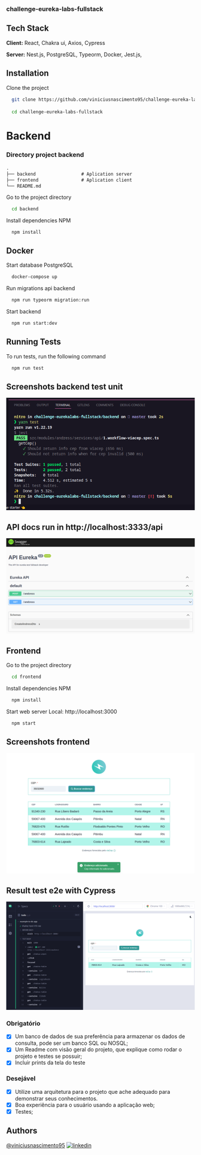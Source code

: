 ### challenge-eureka-labs-fullstack

## Tech Stack

**Client:** React, Chakra ui, Axios, Cypress

**Server:** Nest.js, PostgreSQL, Typeorm, Docker, Jest.js,

## Installation

Clone the project

```bash
  git clone https://github.com/viniciusnascimento95/challenge-eureka-labs-fullstack.git

  cd challenge-eureka-labs-fullstack
```

# Backend

### Directory project backend

    .
    ├── backend                 # Aplication server
    ├── frontend                # Aplication client
    └── README.md

Go to the project directory

```bash
  cd backend
```

Install dependencies NPM

```bash
  npm install
```

## Docker

Start database PostgreSQL

```bash
  docker-compose up
```

Run migrations api backend

```bash
  npm run typeorm migration:run
```

Start backend

```bash
  npm run start:dev
```

## Running Tests

To run tests, run the following command

```bash
  npm run test
```

## Screenshots backend test unit

![Screenshot](./backend/images/screen-test.png)

## API docs run in http://localhost:3333/api

![Screenshot](./backend/images/swagger-docs-api.png)

## Frontend

Go to the project directory

```bash
  cd frontend
```

Install dependencies NPM

```bash
  npm install
```

Start web server Local: http://localhost:3000

```bash
  npm start
```

## Screenshots frontend

![Screenshot](./frontend/images/home.png)

## Result test e2e with Cypress

![Screenshot](./frontend/images/test-e2e.png)

### Obrigatório

- [x] Um banco de dados de sua preferência para armazenar os dados de consulta,
      pode ser um banco SQL ou NOSQL;
- [x] Um Readme com visão geral do projeto, que explique como rodar o projeto e testes
      se possuir;
- [x] Incluir prints da tela do teste

### Desejável

- [x] Utilize uma arquitetura para o projeto que ache adequado para demonstrar seus
      conhecimentos.
- [x] Boa experiência para o usuário usando a aplicação web;
- [x] Testes;

## Authors

[@viniciusnascimento95](https://www.github.com/viniciusnascimento95)
[![linkedin](https://img.shields.io/badge/linkedin-0A66C2?style=for-the-badge&logo=linkedin&logoColor=white)](https://www.linkedin.com/in/vin%C3%ADcius-nascimento-027507159/)
